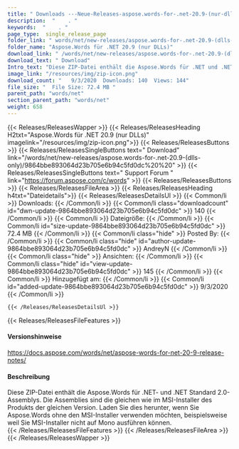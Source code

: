 ```yaml
---
title: " Downloads ---Neue-Releases-aspose.words-for-.net-20.9-(nur-dlls) . "
description:  "    . " 
keywords:  "    . " 
page_type:  single_release_page
folder_link: " words/net/new-releases/aspose.words-for-.net-20.9-(dlls-only)/"
folder_name: "Aspose.Words für .NET 20.9 (nur DLLs)"
download_link: " /words/net/new-releases/aspose.words-for-.net-20.9-(dlls-only)/9864bbe893064d23b705e6b94c5fd0dc"
download_text: " Download"
Intro_text: "Diese ZIP-Datei enthält die Aspose.Words für .NET und .NET Standard 2.0 Assemblie..."
image_link: "/resources/img/zip-icon.png"
download_count: "   9/3/2020  Downloads: 140  Views: 144"
file_size: "  File Size: 72.4 MB "
parent_path: "words/net"
section_parent_path: "words/net"
weight: 658
---
```


{{< Releases/ReleasesWapper >}}
  {{< Releases/ReleasesHeading H2txt="Aspose.Words für .NET 20.9 (nur DLLs)" imagelink="/resources/img/zip-icon.png">}}
  {{< Releases/ReleasesButtons >}}
    {{< Releases/ReleasesSingleButtons text=" Download" link="/words/net/new-releases/aspose.words-for-.net-20.9-(dlls-only)/9864bbe893064d23b705e6b94c5fd0dc%20%20" >}}
    {{< Releases/ReleasesSingleButtons text=" Support Forum " link="https://forum.aspose.com/c/words" >}}
  {{< Releases/ReleasesButtons >}}
  {{< Releases/ReleasesFileArea >}}
    {{< Releases/ReleasesHeading h4txt="Dateidetails">}}
    {{< Releases/ReleasesDetailsUl >}}
            {{< Common/li >}} Downloads: {{< /Common/li >}}
      {{< Common/li class="downloadcount" id="dwn-update-9864bbe893064d23b705e6b94c5fd0dc" >}} 140 {{< /Common/li >}}
      {{< Common/li >}} Dateigröße: {{< /Common/li >}}
      {{< Common/li id="size-update-9864bbe893064d23b705e6b94c5fd0dc" >}} 72.4 MB {{< /Common/li >}} 
      {{< Common/li  class="hide" >}} Posted By: {{< /Common/li >}} 
      {{< Common/li class="hide" id="author-update-9864bbe893064d23b705e6b94c5fd0dc" >}} AndreyN {{< /Common/li >}}
      {{< Common/li class="hide" >}} Ansichten: {{< /Common/li >}}
      {{< Common/li class="hide" id="view-update-9864bbe893064d23b705e6b94c5fd0dc" >}} 145 {{< /Common/li >}}
      {{< Common/li >}} Hinzugefügt am: {{< /Common/li >}}
      {{< Common/li id="added-update-9864bbe893064d23b705e6b94c5fd0dc" >}} 9/3/2020 {{< /Common/li >}} 

    {{< /Releases/ReleasesDetailsUl >}}

  {{< Releases/ReleasesFileFeatures >}}
      <h4>Versionshinweise</h4><div> <a href="https://docs.aspose.com/words/net/aspose-words-for-net-20-9-release-notes/">https://docs.aspose.com/words/net/aspose-words-for-net-20-9-release-notes/</a></div><h4> Beschreibung</h4><div class="HTMLDescription"> Diese ZIP-Datei enthält die Aspose.Words für .NET- und .NET Standard 2.0-Assemblys. Die Assemblies sind die gleichen wie im MSI-Installer des Produkts der gleichen Version. Laden Sie dies herunter, wenn Sie Aspose.Words ohne den MSI-Installer verwenden möchten, beispielsweise weil Sie MSI-Installer nicht auf Mono ausführen können.</div>
  {{< /Releases/ReleasesFileFeatures >}}
 {{< /Releases/ReleasesFileArea >}}
{{< /Releases/ReleasesWapper >}}



